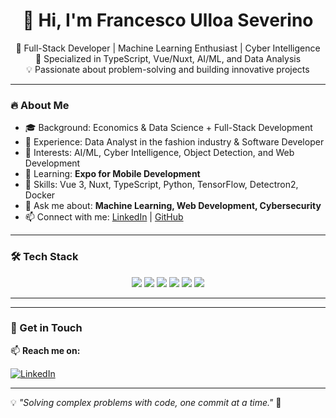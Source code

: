 <h1 align="center">👋 Hi, I'm Francesco Ulloa Severino</h1>

<p align="center">
  🚀 Full-Stack Developer | Machine Learning Enthusiast | Cyber Intelligence  
  <br>
  🎯 Specialized in TypeScript, Vue/Nuxt, AI/ML, and Data Analysis  
  <br>
  💡 Passionate about problem-solving and building innovative projects  
</p>

---

### 🔥 About Me
- 🎓 Background: Economics & Data Science + Full-Stack Development  
- 💼 Experience: Data Analyst in the fashion industry & Software Developer  
- 🧠 Interests: AI/ML, Cyber Intelligence, Object Detection, and Web Development  
- 🌱 Learning: **Expo for Mobile Development**  
- 🎯 Skills: Vue 3, Nuxt, TypeScript, Python, TensorFlow, Detectron2, Docker  
- 💬 Ask me about: **Machine Learning, Web Development, Cybersecurity**  
- 📫 Connect with me: [LinkedIn](https://www.linkedin.com/in/francescoulloaseverino/) | [GitHub](https://github.com/fulloa-s)  

---

### 🛠 Tech Stack
<p align="center">
  <img src="https://img.shields.io/badge/Vue-35495E?style=for-the-badge&logo=vue.js&logoColor=4FC08D">
  <img src="https://img.shields.io/badge/Nuxt-00C58E?style=for-the-badge&logo=nuxt.js&logoColor=white">
  <img src="https://img.shields.io/badge/TypeScript-3178C6?style=for-the-badge&logo=typescript&logoColor=white">
  <img src="https://img.shields.io/badge/Python-3776AB?style=for-the-badge&logo=python&logoColor=white">
  <img src="https://img.shields.io/badge/TensorFlow-FF6F00?style=for-the-badge&logo=tensorflow&logoColor=white">
  <img src="https://img.shields.io/badge/Docker-2496ED?style=for-the-badge&logo=docker&logoColor=white">
</p>

---

---

### 📩 Get in Touch
📫 **Reach me on:**  

[![LinkedIn](https://img.shields.io/badge/-LinkedIn-0077B5?style=for-the-badge&logo=linkedin&logoColor=white)](https://www.linkedin.com/in/francescoulloaseverino/)  

---

💡 _"Solving complex problems with code, one commit at a time."_ 🚀  
